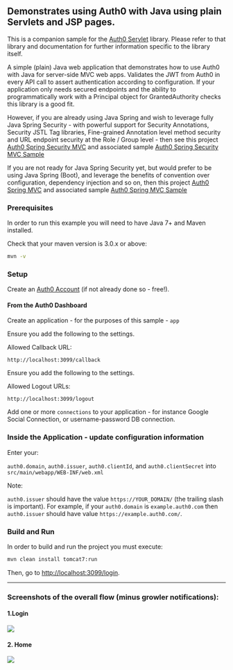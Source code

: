 ## Demonstrates using Auth0 with Java using plain Servlets and JSP pages.

This is a companion sample for the [Auth0 Servlet](https://github.com/auth0/auth0-servlet) library.
Please refer to that library and documentation for further information specific to the library itself.

A simple (plain) Java web application that demonstrates how to use Auth0 with Java for server-side MVC web apps.
Validates the JWT from Auth0 in every API call to assert authentication according to configuration. If your application only needs secured endpoints and the ability to programmatically work with a Principal object for GrantedAuthority checks this library is a good fit.

However, if you are already using Java Spring and wish to leverage fully Java Spring Security - with powerful support for Security Annotations, Security JSTL Tag libraries, Fine-grained Annotation level method security and URL endpoint security at the Role / Group level - then see this project
[Auth0 Spring Security MVC](https://github.com/auth0/auth0-spring-security-mvc) and associated sample
[Auth0 Spring Security MVC Sample](https://github.com/auth0-samples/auth0-spring-security-mvc-sample)

If you are not ready for Java Spring Security yet, but would prefer to be using Java Spring (Boot), and leverage the benefits of convention over configuration, dependency injection and so on, then this project [Auth0 Spring MVC](https://github.com/auth0/auth0-spring-mvc)
and associated sample [Auth0 Spring MVC Sample](https://github.com/auth0-samples/auth0-spring-mvc-sample)

### Prerequisites

In order to run this example you will need to have Java 7+ and Maven installed.

Check that your maven version is 3.0.x or above:

```sh
mvn -v
```

### Setup

Create an [Auth0 Account](https://auth0.com) (if not already done so - free!).


#### From the Auth0 Dashboard

Create an application - for the purposes of this sample - `app`

Ensure you add the following to the settings.

Allowed Callback URL:

```
http://localhost:3099/callback
```

Ensure you add the following to the settings.

Allowed Logout URLs:

```
http://localhost:3099/logout
```

Add one or more `connections` to your application - for instance Google Social Connection,
or username-password DB connection.


### Inside the Application - update configuration information

Enter your:

`auth0.domain`, `auth0.issuer`, `auth0.clientId`, and `auth0.clientSecret` into `src/main/webapp/WEB-INF/web.xml`

Note:

`auth0.issuer` should have the value `https://YOUR_DOMAIN/` (the trailing slash is important).
For example, if your `auth0.domain` is `example.auth0.com` then `auth0.issuer` should have value `https://example.auth0.com/`.

### Build and Run

In order to build and run the project you must execute:

```sh
mvn clean install tomcat7:run
```

Then, go to [http://localhost:3099/login](http://localhost:3099/login).

---

### Screenshots of the overall flow (minus growler notifications):


#### 1.Login

![](img/1.login.jpg)

#### 2. Home

![](img/2.home.jpg)

